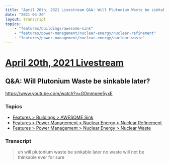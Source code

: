 ```yaml
---
title: "April 20th, 2021 Livestream Q&A: Will Plutonium Waste be sinkable later?"
date: "2021-04-20"
layout: transcript
topics:
    - "features/buildings/awesome-sink"
    - "features/power-management/nuclear-energy/nuclear-refinement"
    - "features/power-management/nuclear-energy/nuclear-waste"
---
```

# [April 20th, 2021 Livestream](../2021-04-20.md)
## Q&A: Will Plutonium Waste be sinkable later?
https://www.youtube.com/watch?v=G0mmpee5yxE

### Topics
* [Features > Buildings > AWESOME Sink](../topics/features/buildings/awesome-sink.md)
* [Features > Power Management > Nuclear Energy > Nuclear Refinement](../topics/features/power-management/nuclear-energy/nuclear-refinement.md)
* [Features > Power Management > Nuclear Energy > Nuclear Waste](../topics/features/power-management/nuclear-energy/nuclear-waste.md)

### Transcript

> uh will plutonium waste be sinkable later no waste will not be thinkable ever for sure
